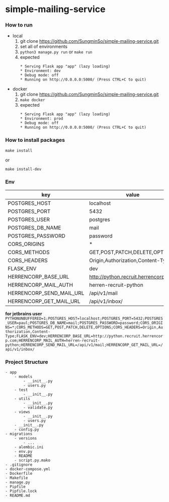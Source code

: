 # simple-mailing-service


### How to run
- local
    1. git clone https://github.com/SungminSo/simple-mailing-service.git
    1. set all of environments
    1. ``` python3 manage.py run ``` or ``` make run ```
    1. expected 
        ``` 
        * Serving Flask app "app" (lazy loading)
        * Environment: dev
        * Debug mode: off
        * Running on http://0.0.0.0:5000/ (Press CTRL+C to quit)
        
       ```
- docker
    1. git clone https://github.com/SungminSo/simple-mailing-service.git
    1. ``` make docker ```
    1. expected 
        ``` 
        * Serving Flask app "app" (lazy loading)
        * Environment: prod
        * Debug mode: off
        * Running on http://0.0.0.0:5000/ (Press CTRL+C to quit)
        
       ```
       
       
### How to install packages
```
make install
```
or
``` 
make install-dev
```

       
### Env
|key                |value           |
|-------------------|----------------|
|POSTGRES_HOST      |localhost       |
|POSTGRES_PORT      |5432            |
|POSTGRES_USER      |postgres        |
|POSTGRES_DB_NAME   |mail            |
|POSTGRES_PASSWORD  |password        |
|CORS_ORIGINS       |*               |
|CORS_METHODS       |GET,POST,PATCH,DELETE,OPTIONS|
|CORS_HEADERS       |Origin,Authorization,Content-Type|
|FLASK_ENV          |dev             |
|HERRENCORP_BASE_URL|http://python.recruit.herrencorp.com|
|HERRENCORP_MAIL_AUTH|herren-recruit-python|
|HERRENCORP_SEND_MAIL_URL|/api/v1/mail|
|HERRENCORP_GET_MAIL_URL|/api/v1/inbox/|

**for jetbrains user**
```PYTHONUNBUFFERED=1;POSTGRES_HOST=localhost;POSTGRES_PORT=5432;POSTGRES_USER=paul;POSTGRES_DB_NAME=mail;POSTGRES_PASSWORD=password;CORS_ORIGINS=*;CORS_METHODS=GET,POST,PATCH,DELETE,OPTIONS;CORS_HEADERS=Origin,Authorization,Content-Type;FLASK_ENV=dev;HERRENCORP_BASE_URL=http://python.recruit.herrencorp.com;HERRENCORP_MAIL_AUTH=herren-recruit-python;HERRENCORP_SEND_MAIL_URL=/api/v1/mail;HERRENCORP_GET_MAIL_URL=/api/v1/inbox/```


### Project Structure
```
- app
    - models
        - __init__.py
        - users.py
    - test
        - __init__.py
    - utils
        - __init__.py
        - validate.py
    - views
        - __init__.py
        - users.py
    - __init__.py
    - config.py
- migrations
    - versions
        - ...
    - alembic.ini
    - env.py
    - README
    - script.py.mako
- .gitignore
- docker-compose.yml
- Dockerfile
- Makefile
- manage.py
- Pipfile
- Pipfile.lock
- README.md
```
